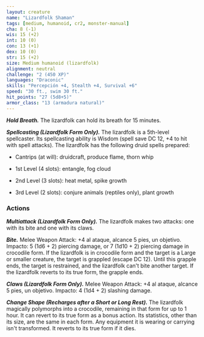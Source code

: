 ```yaml
---
layout: creature
name: "Lizardfolk Shaman"
tags: [medium, humanoid, cr2, monster-manual]
cha: 8 (-1)
wis: 15 (+2)
int: 10 (0)
con: 13 (+1)
dex: 10 (0)
str: 15 (+2)
size: Medium humanoid (lizardfolk)
alignment: neutral
challenge: "2 (450 XP)"
languages: "Draconic"
skills: "Percepción +4, Stealth +4, Survival +6"
speed: "30 ft., swim 30 ft."
hit_points: "27 (5d8+5)"
armor_class: "13 (armadura natural)"
---
```


***Hold Breath.*** The lizardfolk can hold its breath for 15 minutes.

***Spellcasting (Lizardfolk Form Only).*** The lizardfolk is a 5th-level spellcaster. Its spellcasting ability is Wisdom (spell save DC 12, +4 to hit with spell attacks). The lizardfolk has the following druid spells prepared:

* Cantrips (at will): druidcraft, produce flame, thorn whip

* 1st Level (4 slots): entangle, fog cloud

* 2nd Level (3 slots): heat metal, spike growth

* 3rd Level (2 slots): conjure animals (reptiles only), plant growth

### Actions

***Multiattack (Lizardfolk Form Only).*** The lizardfolk makes two attacks: one with its bite and one with its claws.

***Bite.*** Melee Weapon Attack: +4 al ataque, alcance 5 pies, un objetivo. Impacto: 5 (1d6 + 2) piercing damage, or 7 (1d10 + 2) piercing damage in crocodile form. If the lizardfolk is in crocodile form and the target is a Large or smaller creature, the target is grappled (escape DC 12). Until this grapple ends, the target is restrained, and the lizardfolk can't bite another target. If the lizardfolk reverts to its true form, the grapple ends.

***Claws (Lizardfolk Form Only).*** Melee Weapon Attack: +4 al ataque, alcance 5 pies, un objetivo. Impacto: 4 (1d4 + 2) slashing damage.

***Change Shape (Recharges after a Short or Long Rest).*** The lizardfolk magically polymorphs into a crocodile, remaining in that form for up to 1 hour. It can revert to its true form as a bonus action. Its statistics, other than its size, are the same in each form. Any equipment it is wearing or carrying isn't transformed. It reverts to its true form if it dies.